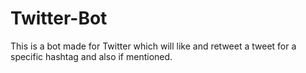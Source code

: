 # Twitter-Bot

This is a bot made for Twitter which will like and retweet a tweet for a specific hashtag and also if mentioned.
